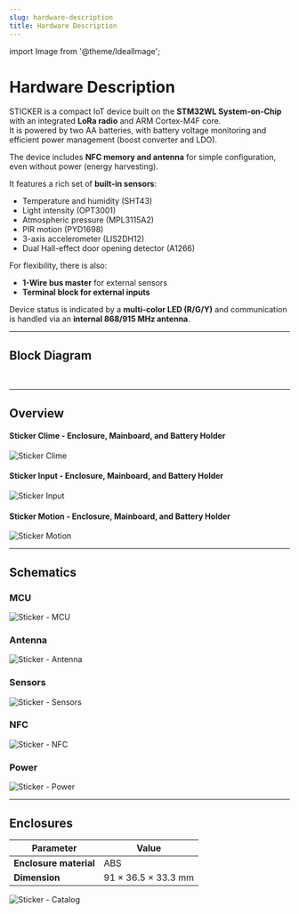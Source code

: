 ```yaml
---
slug: hardware-description
title: Hardware Description
---
```

import Image from '@theme/IdealImage';

# Hardware Description


STICKER is a compact IoT device built on the **STM32WL System-on-Chip** with an integrated **LoRa radio** and ARM Cortex-M4F core.  
It is powered by two AA batteries, with battery voltage monitoring and efficient power management (boost converter and LDO).

The device includes **NFC memory and antenna** for simple configuration, even without power (energy harvesting).

It features a rich set of **built-in sensors**:
- Temperature and humidity (SHT43)  
- Light intensity (OPT3001)  
- Atmospheric pressure (MPL3115A2)  
- PIR motion (PYD1698)  
- 3-axis accelerometer (LIS2DH12)  
- Dual Hall-effect door opening detector (A1266)  

For flexibility, there is also:
- **1-Wire bus master** for external sensors  
- **Terminal block for external inputs**  

Device status is indicated by a **multi-color LED (R/G/Y)** and communication is handled via an **internal 868/915 MHz antenna**.

---

## Block Diagram

<div class="container">
  <div class="row">
    <div class="col col--8">
      <div>
        <Image img={require('./block-diagram-sticker.png')} />
      </div>
    </div>
    <div class="col col--24">
    </div>
  </div>
</div>
<br />

---

## Overview

#### Sticker Clime - Enclosure, Mainboard, and Battery Holder

![Sticker Clime](sticker-clime-overview.png)

#### Sticker Input - Enclosure, Mainboard, and Battery Holder

![Sticker Input](sticker-input-overview.png)

#### Sticker Motion - Enclosure, Mainboard, and Battery Holder

![Sticker Motion](sticker-motion-overview.png)

---

## Schematics

### MCU

![Sticker - MCU](hardware-diagrams/mcu.png)

### Antenna

![Sticker - Antenna](hardware-diagrams/antenna.png)

### Sensors

![Sticker - Sensors](hardware-diagrams/sensors.png)

### NFC

![Sticker - NFC](hardware-diagrams/nfc.png)

### Power

![Sticker - Power](hardware-diagrams/power.png)

---

## Enclosures

| **Parameter**        | **Value**             |
|-----------------------|-----------------------|
| **Enclosure material**| ABS                   |
| **Dimension**         | 91 × 36.5 × 33.3 mm   |

![Sticker - Catalog](sticker.png)